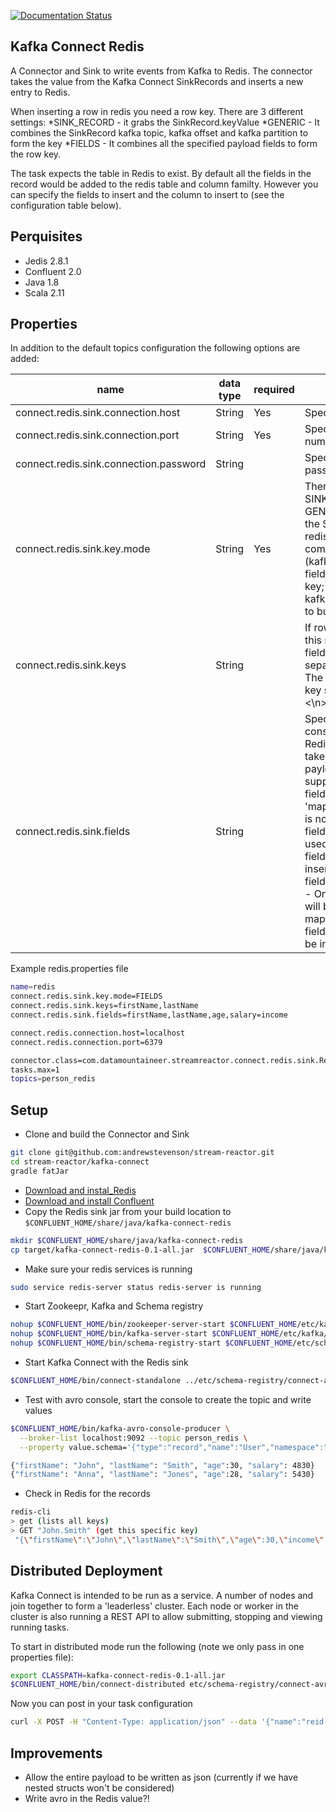 [![Documentation Status](https://readthedocs.org/projects/streamreactor/badge/?version=latest)](http://streamreactor.readthedocs.org/en/latest/?badge=latest)

## Kafka Connect Redis

A Connector and Sink to write events from Kafka to Redis. The connector takes the value from the Kafka Connect SinkRecords and inserts a new entry to Redis.

When inserting a row in redis you need a row key. There are 3 different settings:
*SINK_RECORD - it grabs the SinkRecord.keyValue
*GENERIC - It combines the SinkRecord kafka topic, kafka offset and kafka partition to form the key
*FIELDS - It combines all the specified payload fields to form the row key.

The task expects the table in Redis to exist. By default all the fields in the record would be added to the redis table and column familty. However you can specify the fields to insert and the column to insert to (see the configuration table below).

## Perquisites

* Jedis 2.8.1
* Confluent 2.0
* Java 1.8 
* Scala 2.11

## Properties

In addition to the default topics configuration the following options are added:

| name       | data type           | required|  description|
|-----|-----------|----------|------------|
| connect.redis.sink.connection.host| String | Yes | Specifies the Redis server |
| connect.redis.sink.connection.port| String | Yes | Specifies the Redis server port number |
| connect.redis.sink.connection.password| String |  | Specifies the authorization password |
| connect.redis.sink.key.mode | String | Yes | There are three available modes: SINK_RECORD, FIELDS and GENERIC. SINK_RECORD - uses the SinkRecord.keyValue as the redis row key; FIELDS - combines the specified payload (kafka connect Struct instance) fields to make up the redis row key; GENERIC- combines the kafka topic, offset and partition to build the redis row key. |
| connect.redis.sink.keys | String | | If row key mode is set to FIELDS this setting is required. Multiple fields can be specified by separating them via a comma; The fields are combined using a key separator by default is set to <\\n>. |
|connect.redis.sink.fields | String | | Specifies which fields to consider when inserting the new Redis entry. If is not set it will take all the fields present in the payload. Field mapping is supported; this way a payload field can be inserted into a 'mapped' column. If this setting is not present it will insert all fields.  Examples: * fields to be used:field1,field2,field3; - Only! field1,field2 and field3 will be inserted ** fields with mapping: field1=alias1,field2,field3=alias3 - Only! field1, field2 and field3 will be inserted *** fields with mapping:*,field3=alias - All fields are inserted but field3 will be inserted as 'alias' |

Example redis.properties file

```bash
name=redis
connect.redis.sink.key.mode=FIELDS
connect.redis.sink.keys=firstName,lastName
connect.redis.sink.fields=firstName,lastName,age,salary=income

connect.redis.connection.host=localhost
connect.redis.connection.port=6379

connector.class=com.datamountaineer.streamreactor.connect.redis.sink.RedisSinkConnector
tasks.max=1
topics=person_redis
```

## Setup

* Clone and build the Connector and Sink

```bash
git clone git@github.com:andrewstevenson/stream-reactor.git
cd stream-reactor/kafka-connect
gradle fatJar
```

* [Download and instal_Redis](http://redis.io)
* [Download and install Confluent](http://www.confluent.io/)
* Copy the Redis sink jar from your build location to `$CONFLUENT_HOME/share/java/kafka-connect-redis`

```bash
mkdir $CONFLUENT_HOME/share/java/kafka-connect-redis
cp target/kafka-connect-redis-0.1-all.jar  $CONFLUENT_HOME/share/java/kafka-connect-redis/
```
    
* Make sure your redis services is running

```bash
sudo service redis-server status redis-server is running
```
    
* Start  Zookeepr, Kafka and Schema registry

```bash
nohup $CONFLUENT_HOME/bin/zookeeper-server-start $CONFLUENT_HOME/etc/kafka/zookeeper.properties > /dev/null 2>&1 &
nohup $CONFLUENT_HOME/bin/kafka-server-start $CONFLUENT_HOME/etc/kafka/server.properties > /dev/null 2>&1 &
nohup $CONFLUENT_HOME/bin/schema-registry-start $CONFLUENT_HOME/etc/schema-registry/schema-registry.properties > /dev/null 2>&1 &
```

    
* Start Kafka Connect with the Redis sink


```bash
$CONFLUENT_HOME/bin/connect-standalone ../etc/schema-registry/connect-avro-standalone.properties ../etc/kafka-connect-redis/redis.properties
```

* Test with avro console, start the console to create the topic and write values

```bash
$CONFLUENT_HOME/bin/kafka-avro-console-producer \
  --broker-list localhost:9092 --topic person_redis \
  --property value.schema='{"type":"record","name":"User","namespace":"com.datamountaineer.streamreactor.connect.redis","fields":[{"name":"firstName","type":"string"},{"name":"lastName","type":"string"},{"name":"age","type":"int"},{"name":"salary","type":"double"}]}'
```

```bash
{"firstName": "John", "lastName": "Smith", "age":30, "salary": 4830}
{"firstName": "Anna", "lastName": "Jones", "age":28, "salary": 5430}
```
    
* Check in Redis for the records

```bash
redis-cli
> get (lists all keys)
> GET "John.Smith" (get this specific key)
 "{\"firstName\":\"John\",\"lastName\":\"Smith\",\"age\":30,\"income\":4830.0}"

``` 

## Distributed Deployment
    
Kafka Connect is intended to be run as a service. A number of nodes and join together to form a 'leaderless' cluster. Each node or worker in
the cluster is also running a REST API to allow submitting, stopping and viewing running tasks.

To start in distributed mode run the following (note we only pass in one properties file):

```bash
export CLASSPATH=kafka-connect-redis-0.1-all.jar
$CONFLUENT_HOME/bin/connect-distributed etc/schema-registry/connect-avro-distributed.properties
```

Now you can post in your task configuration

```bash
curl -X POST -H "Content-Type: application/json" --data '{"name":"reid-sink","config": {"connect.redis.sink.key.mode":"FIELDS","connect.redis.sink.keys":"firstName,lastName","connect.redis.sink.fields":" firstName,lastName,age,salary":"income","connect.redis.connection.host":"$SERVER","connect.redis.connection.port":" 6379","connector.class":" com.datamountaineer.streamreactor.connect.redis.sink.RedisSinkConnector","tasks.max":"1","topics":"person_redis"}}' http://localhost:8083/connectors
```

## Improvements
* Allow the entire payload to be written as json (currently if we have nested structs won't be considered)
* Write avro in the Redis value?!
